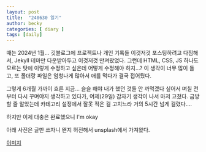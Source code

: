 ```yaml
---
layout: post
title:  "240630 일기"
author: becky
categories: [ diary ]
tags: [daily]
---
```


때는 2024년 1월...
깃블로그에 프로젝트나 개인 기록들 이것저것 포스팅하려고 다짐해서, Jekyll 테마만 다운받아두고 이것저것 만져봤었다.
그런데 HTML, CSS, JS 하나도 모르는 탓에 이렇게 수정하고 싶은데 어떻게 수정해야 하지...? 이 생각이 너무 많이 들고, 또 폴더랑 파일은 엄청나게 많아서 애를 먹다가 결국 접어뒀다.

그렇게 6개월 가까이 흐른 지금...
슬슬 해야 내가 했던 것들 안 까먹겠다 싶어서 며칠 전부터 다시 꾸며야지 생각하고 있다가, 어제(29일) 갑자기 생각이 나서 마저 고쳤다. 금방 할 줄 알았는데 카테고리 설정에서 잘못 적은 걸 고치느라 거의 5시간 넘게 걸렸다....

하지만 이제 대충은 완료했으니 I'm okay


아래 사진은 글만 쓰자니 왠지 허전해서 unsplash에서 가져왔다.


[이미지](https://images.unsplash.com/photo-1718275520651-fc6c5a75ac97?q=80&w=1887&auto=format&fit=crop&ixlib=rb-4.0.3&ixid=M3wxMjA3fDB8MHxwaG90by1wYWdlfHx8fGVufDB8fHx8fA%3D%3D)